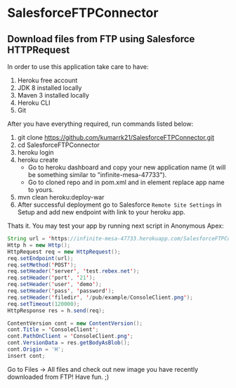 # SalesforceFTPConnector
## Download files from FTP using Salesforce HTTPRequest

In order to use this application take care to have:
1) Heroku free account
2) JDK 8 installed locally
3) Maven 3 installed locally
4) Heroku CLI
5) Git

After you have everything required, run commands listed below:
1) git clone https://github.com/kumarrk21/SalesforceFTPConnector.git
2) cd SalesforceFTPConnector
3) heroku login
4) heroku create
   - Go to heroku dashboard and copy your new application name (it will be something similar to "infinite-mesa-47733").
   - Go to cloned repo and in pom.xml and in element <appName></appName> replace app name to yours.
5) mvn clean heroku:deploy-war
6) After successful deployment go to Salesforce `Remote Site Settings` in Setup and add new endpoint with link to your heroku app.

Thats it. You may test your app by running next script in Anonymous Apex:

```java
String url = 'https://infinite-mesa-47733.herokuapp.com/SalesforceFTPConnector'; //replace with your app URL
Http h = new Http();
HttpRequest req = new HttpRequest();
req.setEndpoint(url);
req.setMethod('POST');
req.setHeader('server', 'test.rebex.net');
req.setHeader('port', '21');
req.setHeader('user', 'demo');
req.setHeader('pass', 'password');
req.setHeader('filedir', '/pub/example/ConsoleClient.png');
req.setTimeout(120000);
HttpResponse res = h.send(req);

ContentVersion cont = new ContentVersion();
cont.Title = 'ConsoleClient';
cont.PathOnClient = 'ConsoleClient.png';
cont.VersionData = res.getBodyAsBlob();
cont.Origin = 'H';
insert cont;
```

Go to Files -> All files and check out new image you have recently downloaded from FTP! Have fun. ;)
